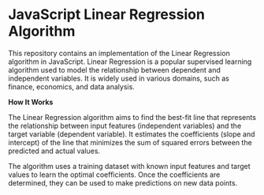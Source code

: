 # JavaScript Linear Regression Algorithm
This repository contains an implementation of the Linear Regression algorithm in JavaScript. Linear Regression is a popular supervised learning algorithm used to model the relationship between dependent and independent variables. It is widely used in various domains, such as finance, economics, and data analysis.

**How It Works**

The Linear Regression algorithm aims to find the best-fit line that represents the relationship between input features (independent variables) and the target variable (dependent variable). It estimates the coefficients (slope and intercept) of the line that minimizes the sum of squared errors between the predicted and actual values.

The algorithm uses a training dataset with known input features and target values to learn the optimal coefficients. Once the coefficients are determined, they can be used to make predictions on new data points.
